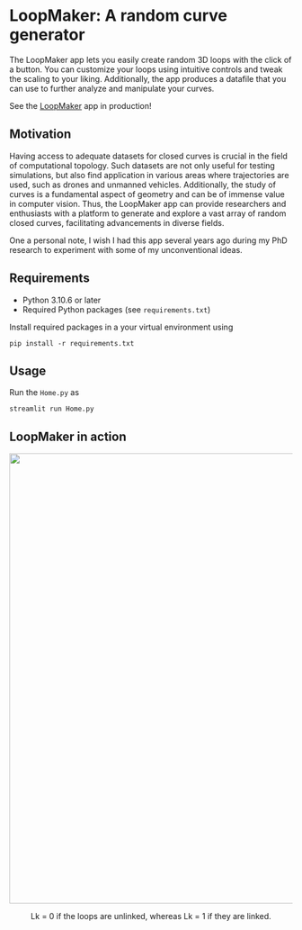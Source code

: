 # LoopMaker: A random curve generator
The LoopMaker app lets you easily create random 3D loops with the click of a button. You can customize your loops using intuitive controls and tweak the scaling to your liking. Additionally, the app produces a datafile that you can use to further analyze and manipulate your curves.

See the [LoopMaker](https://loopmaker.streamlit.app/) app in production!

## Motivation
Having access to adequate datasets for closed curves is crucial in the field of computational topology. Such datasets are not only useful for testing simulations, but also find application in various areas where trajectories are used, such as drones and unmanned vehicles. Additionally, the study of curves is a fundamental aspect of geometry and can be of immense value in computer vision. Thus, the LoopMaker app can provide researchers and enthusiasts with a platform to generate and explore a vast array of random closed curves, facilitating advancements in diverse fields.

One a personal note, I wish I had this app several years ago during my PhD research to experiment with some of my unconventional ideas.
## Requirements

- Python 3.10.6 or later
- Required Python packages (see `requirements.txt`)

Install required packages in a your virtual environment using
```
pip install -r requirements.txt
```
## Usage

Run the `Home.py` as
```
streamlit run Home.py
```

## LoopMaker in action
<p align="center">
  <img width="800" src="https://github.com/rahulor/linking-number/assets/69508071/a93f8a23-42b4-48fc-b4a4-9dd77882bfc7" alt>
</p>
<p align="center">
Lk = 0 if the loops are unlinked, whereas Lk = 1 if they are linked.
</p>
